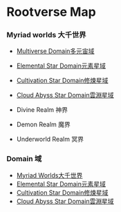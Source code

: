 


# Rootverse Map 
### Myriad worlds 大千世界
- [Multiverse Domain多元宙域](MultiverseDomain多元宙域.md)
- [Elemental Star Domain元素星域](ElementalStarDomain元素星域.md)
- [Cultivation Star Domain修煉星域](CultivationStarDomain修煉星域.md)
- [Cloud Abyss Star Domain雲淵星域](CloudAbyssStarDomain雲淵星域.md)

  
- Divine Realm 神界
- Demon Realm 魔界
- Underworld Realm 冥界

### Domain 域
- [Myriad Worlds大千世界](MyriadWorlds大千世界.md)
- [Elemental Star Domain元素星域](ElementalStarDomain元素星域.md)
- [Cultivation Star Domain修煉星域](CultivationStarDomain修煉星域.md)
- [Cloud Abyss Star Domain雲淵星域](CloudAbyssStarDomain雲淵星域.md)
